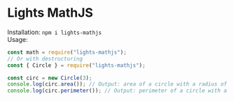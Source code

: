 # Lights MathJS

Installation: `npm i lights-mathjs`<br>
Usage:

```js
const math = require("lights-mathjs");
// Or with destructuring
const { Circle } = require("lights-mathjs");

const circ = new Circle(3);
console.log(circ.area()); // Output: area of a circle with a radius of 3
console.log(circ.perimeter()); // Output: perimeter of a circle with a radius of 3
```

